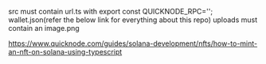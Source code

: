 src must contain 
url.ts with export const QUICKNODE_RPC='';
wallet.json(refer the below link for everything about this repo)
uploads must contain an image.png

https://www.quicknode.com/guides/solana-development/nfts/how-to-mint-an-nft-on-solana-using-typescript
